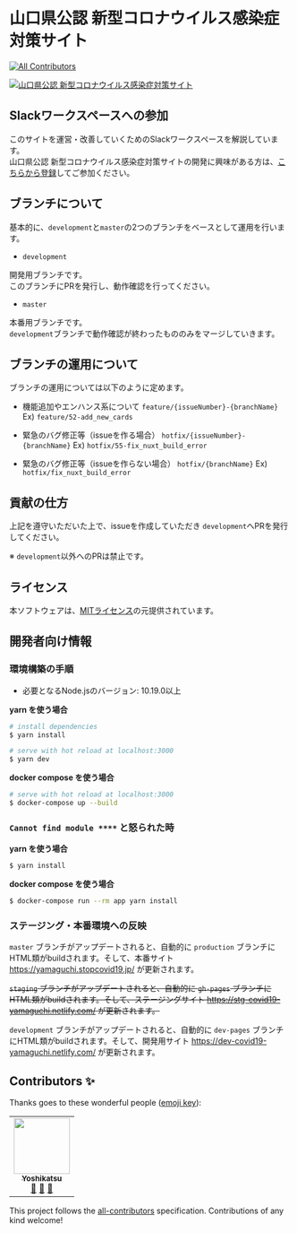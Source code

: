 # 山口県公認 新型コロナウイルス感染症対策サイト
<!-- ALL-CONTRIBUTORS-BADGE:START - Do not remove or modify this section -->
[![All Contributors](https://img.shields.io/badge/all_contributors-1-orange.svg?style=flat-square)](#contributors-)
<!-- ALL-CONTRIBUTORS-BADGE:END -->

[](
![](https://github.com/tokyo-metropolitan-gov/covid19/workflows/production%20deploy/badge.svg)
)

[![山口県公認 新型コロナウイルス感染症対策サイト](https://user-images.githubusercontent.com/42875682/80171665-ea3d0180-8625-11ea-8727-c47dbcb0ea73.png)](https://yamaguchi.stopcovid19.jp/)

## Slackワークスペースへの参加

このサイトを運営・改善していくためのSlackワークスペースを解説しています。  
山口県公認 新型コロナウイルス感染症対策サイトの開発に興味がある方は、[こちらから登録](https://join.slack.com/t/covid19-yamaguchi/shared_invite/zt-dpiqhr12-LgiU8gAKZ_02Alkc5BoV8w)してご参加ください。

## ブランチについて

基本的に、`development`と`master`の2つのブランチをベースとして運用を行います。

- `development`

開発用ブランチです。  
このブランチにPRを発行し、動作確認を行ってください。

- `master`

本番用ブランチです。  
`development`ブランチで動作確認が終わったもののみをマージしていきます。

## ブランチの運用について

ブランチの運用については以下のように定めます。

- 機能追加やエンハンス系について
`feature/{issueNumber}-{branchName}` Ex) `feature/52-add_new_cards`

- 緊急のバグ修正等（issueを作る場合）
`hotfix/{issueNumber}-{branchName}` Ex) `hotfix/55-fix_nuxt_build_error`

- 緊急のバグ修正等（issueを作らない場合）
`hotfix/{branchName}` Ex) `hotfix/fix_nuxt_build_error`

## 貢献の仕方

上記を遵守いただいた上で、issueを作成していただき `development`へPRを発行してください。

※ `development`以外へのPRは禁止です。



## ライセンス
本ソフトウェアは、[MITライセンス](./LICENSE.txt)の元提供されています。

## 開発者向け情報

### 環境構築の手順

- 必要となるNode.jsのバージョン: 10.19.0以上

**yarn を使う場合**
```bash
# install dependencies
$ yarn install

# serve with hot reload at localhost:3000
$ yarn dev
```

**docker compose を使う場合**
```bash
# serve with hot reload at localhost:3000
$ docker-compose up --build
```

### `Cannot find module ****` と怒られた時

**yarn を使う場合**
```bash
$ yarn install
```

**docker compose を使う場合**
```bash
$ docker-compose run --rm app yarn install
```

### ステージング・本番環境への反映

`master` ブランチがアップデートされると、自動的に `production` ブランチにHTML類がbuildされます。そして、本番サイト https://yamaguchi.stopcovid19.jp/ が更新されます。

~~`staging` ブランチがアップデートされると、自動的に `gh-pages` ブランチにHTML類がbuildされます。そして、ステージングサイト https://stg-covid19-yamaguchi.netlify.com/ が更新されます。~~

`development` ブランチがアップデートされると、自動的に `dev-pages` ブランチにHTML類がbuildされます。そして、開発用サイト https://dev-covid19-yamaguchi.netlify.com/ が更新されます。

## Contributors ✨

Thanks goes to these wonderful people ([emoji key](https://allcontributors.org/docs/en/emoji-key)):

<!-- ALL-CONTRIBUTORS-LIST:START - Do not remove or modify this section -->
<!-- prettier-ignore-start -->
<!-- markdownlint-disable -->
<table>
  <tr>
    <td align="center"><a href="http://nsd24technology@gmail.com"><img src="https://avatars.githubusercontent.com/u/42875682?v=4?s=100" width="100px;" alt=""/><br /><sub><b>Yoshikatsu</b></sub></a><br /><a href="#projectManagement-nishidayoshikatsu" title="Project Management">📆</a> <a href="https://github.com/nishidayoshikatsu/covid19-yamaguchi/pulls?q=is%3Apr+reviewed-by%3Anishidayoshikatsu" title="Reviewed Pull Requests">👀</a> <a href="#question-nishidayoshikatsu" title="Answering Questions">💬</a></td>
  </tr>
</table>

<!-- markdownlint-restore -->
<!-- prettier-ignore-end -->

<!-- ALL-CONTRIBUTORS-LIST:END -->

This project follows the [all-contributors](https://github.com/all-contributors/all-contributors) specification. Contributions of any kind welcome!
